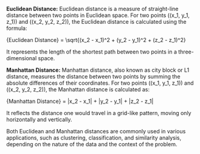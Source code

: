 **Euclidean Distance:**
Euclidean distance is a measure of straight-line distance between two points in Euclidean space.
For two points \((x_1, y_1, z_1)\) and \((x_2, y_2, z_2)\), the Euclidean distance is calculated using the formula:

{Euclidean Distance} = \sqrt{(x_2 - x_1)^2 + (y_2 - y_1)^2 + (z_2 - z_1)^2}

It represents the length of the shortest path between two points in a three-dimensional space.

**Manhattan Distance:**
Manhattan distance, also known as city block or L1 distance, measures the distance between two points by summing the absolute differences of their coordinates. 
For two points \((x_1, y_1, z_1)\) and \((x_2, y_2, z_2)\), the Manhattan distance is calculated as:

{Manhattan Distance} = |x_2 - x_1| + |y_2 - y_1| + |z_2 - z_1|

It reflects the distance one would travel in a grid-like pattern, moving only horizontally and vertically.

Both Euclidean and Manhattan distances are commonly used in various applications, such as clustering, classification, and similarity analysis, depending on the nature of the data and the 
context of the problem.
